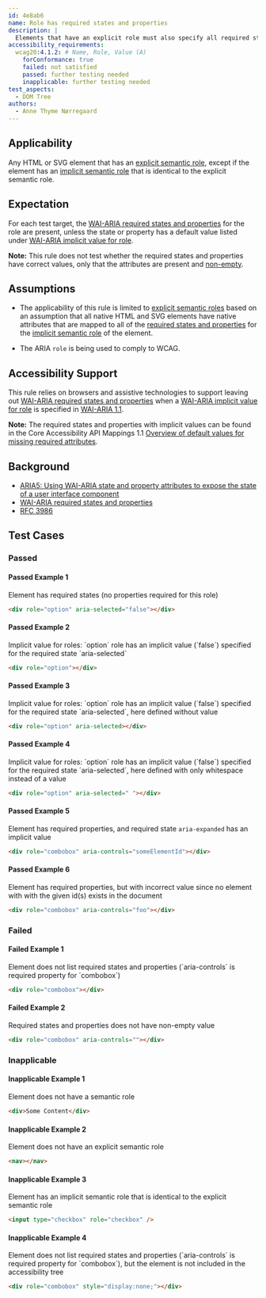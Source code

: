```yaml
---
id: 4e8ab6
name: Role has required states and properties
description: |
  Elements that have an explicit role must also specify all required states and properties
accessibility_requirements:
  wcag20:4.1.2: # Name, Role, Value (A)
    forConformance: true
    failed: not satisfied
    passed: further testing needed
    inapplicable: further testing needed
test_aspects:
  - DOM Tree
authors:
  - Anne Thyme Nørregaard
---
```



## Applicability

Any HTML or SVG element that has an [explicit semantic role](#semantic-role), except if the element has an [implicit semantic role](#implicit-role) that is identical to the explicit semantic role.

## Expectation

For each test target, the [WAI-ARIA required states and properties](https://www.w3.org/TR/wai-aria-1.1/#requiredState) for the role are present, unless the state or property has a default value listed under [WAI-ARIA implicit value for role](https://www.w3.org/TR/wai-aria-1.1/#implictValueForRole).

**Note:** This rule does not test whether the required states and properties have correct values, only that the attributes are present and [non-empty](#non-empty).

## Assumptions

- The applicability of this rule is limited to [explicit semantic roles](#semantic-role) based on an assumption that all native HTML and SVG elements have native attributes that are mapped to all of the [required states and properties](https://www.w3.org/TR/wai-aria/#requiredState) for the [implicit semantic role](#semantic-role) of the element.

- The ARIA `role` is being used to comply to WCAG.

## Accessibility Support

This rule relies on browsers and assistive technologies to support leaving out [WAI-ARIA required states and properties](https://www.w3.org/TR/wai-aria-1.1/#requiredState) when a [WAI-ARIA implicit value for role](https://www.w3.org/TR/wai-aria-1.1/#implictValueForRole) is specified in [WAI-ARIA 1.1](https://www.w3.org/TR/wai-aria-1.1).

**Note:** The required states and properties with implicit values can be found in the Core Accessibility API Mappings 1.1 [Overview of default values for missing required attributes](https://www.w3.org/TR/core-aam-1.1/#authorErrorDefaultValuesTable).

## Background

- [ARIA5: Using WAI-ARIA state and property attributes to expose the state of a user interface component](https://www.w3.org/TR/2016/NOTE-WCAG20-TECHS-20161007/ARIA5)
- [WAI-ARIA required states and properties](https://www.w3.org/TR/wai-aria-1.1/#requiredState)
- [RFC 3986](https://www.ietf.org/rfc/rfc3986.txt)

## Test Cases

### Passed

#### Passed Example 1

Element has required states (no properties required for this role)

```html
<div role="option" aria-selected="false"></div>
```

#### Passed Example 2

Implicit value for roles: ´option´ role has an implicit value (´false´) specified for the required state ´aria-selected´

```html
<div role="option"></div>
```

#### Passed Example 3

Implicit value for roles: ´option´ role has an implicit value (´false´) specified for the required state ´aria-selected´, here defined without value

```html
<div role="option" aria-selected></div>
```

#### Passed Example 4

Implicit value for roles: ´option´ role has an implicit value (´false´) specified for the required state ´aria-selected´, here defined with only whitespace instead of a value

```html
<div role="option" aria-selected=" "></div>
```

#### Passed Example 5

Element has required properties, and required state `aria-expanded` has an implicit value

```html
<div role="combobox" aria-controls="someElementId"></div>
```

#### Passed Example 6

Element has required properties, but with incorrect value since no element with with the given id(s) exists in the document

```html
<div role="combobox" aria-controls="foo"></div>
```

### Failed

#### Failed Example 1

Element does not list required states and properties (´aria-controls´ is required property for ´combobox´)

```html
<div role="combobox"></div>
```

#### Failed Example 2

Required states and properties does not have non-empty value

```html
<div role="combobox" aria-controls=""></div>
```

### Inapplicable

#### Inapplicable Example 1

Element does not have a semantic role

```html
<div>Some Content</div>
```

#### Inapplicable Example 2

Element does not have an explicit semantic role

```html
<nav></nav>
```

#### Inapplicable Example 3

Element has an implicit semantic role that is identical to the explicit semantic role

```html
<input type="checkbox" role="checkbox" />
```

#### Inapplicable Example 4

Element does not list required states and properties (´aria-controls´ is required property for ´combobox´), but the element is not included in the accessibility tree

```html
<div role="combobox" style="display:none;"></div>
```
